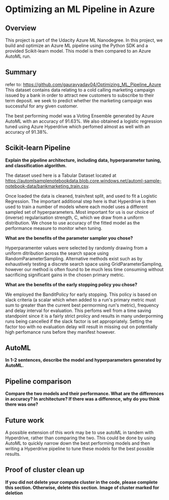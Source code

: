 # Optimizing an ML Pipeline in Azure

## Overview
This project is part of the Udacity Azure ML Nanodegree.
In this project, we build and optimize an Azure ML pipeline using the Python SDK and a provided Scikit-learn model.
This model is then compared to an Azure AutoML run.

## Summary
refer to: https://github.com/gauravyadav04/Optimizing_ML_Pipeline_Azure
This dataset contains data relating to a cold calling marketing campaign issued by a bank in order to attract new customers to subscribe to their term deposit. we seek to predict whether the marketing campaign was successful for any given customer. 

The best performing model was a Voting Ensemble generated by Azure AutoML with an accuracy of 91.63%. We also obtained a logistic regression tuned using Azure Hyperdrive which perfomed almost as well with an accuracy of 91.38%. 

## Scikit-learn Pipeline
**Explain the pipeline architecture, including data, hyperparameter tuning, and classification algorithm.**

The dataset used here is a Tabular Dataset located at https://automlsamplenotebookdata.blob.core.windows.net/automl-sample-notebook-data/bankmarketing_train.csv. 

Once loaded the data is cleaned, train/test split, and used to fit a Logistic Regression. The important additional step here is that Hyperdrive is then used to train a number of models where each model uses a different sampled set of hyperparameters. Most important for us is our choice of (inverse) regularisation strength, C, which we draw from a uniform distribution. We chose to use accuracy of the fitted model as the performance measure to monitor when tuning. 

**What are the benefits of the parameter sampler you chose?**

Hyperparamenter values were selected by randomly drawing from a uniform ditribution across the search space using RandomParameterSampling. Alternative methods exist such as by exhaustively testing a discrete search space using GridParameterSampling, however our method is often found to be much less time consuming without sacrificing significant gains in the chosen primary metric. 

**What are the benefits of the early stopping policy you chose?**

We employed the BanditPolicy for early stopping. This policy is based on slack criteria (a scalar which when added to a run's primary metric must sum to greater than the current best permorming run's metric), frequency and delay interval for evaluation. This perfoms well from a time saving standpoint since it is a fairly strict prolicy and results in many underporming runs being cancelled if the slack factor is set appropriately. Setting the factor too  with no evaluation delay will result in missing out on potentially high perfomance runs before they manifest however. 

## AutoML
**In 1-2 sentences, describe the model and hyperparameters generated by AutoML.**

## Pipeline comparison
**Compare the two models and their performance. What are the differences in accuracy? In architecture? If there was a difference, why do you think there was one?**

## Future work

A possible extension of this work may be to use autoML in tandem with Hyperdrive, rather than comparing the two. This could be done by using AutoML to quickly narrow down the best performing models and then writing a Hyperdrive pipeline to tune these models for the best possible results. 

## Proof of cluster clean up
**If you did not delete your compute cluster in the code, please complete this section. Otherwise, delete this section.**
**Image of cluster marked for deletion**

